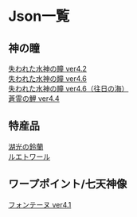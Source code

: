 <body>
  <h1>Json一覧</h1>
  <h2>神の瞳</h2>
  <a href="https://github.com/Minato0211/minato-jsons/blob/main/oculus/hydroculus/4.2/README.md">失われた水神の瞳 ver4.2</a></br>
  <a href="https://github.com/Minato0211/minato-jsons/blob/main/oculus/hydroculus/4.6/README.md">失われた水神の瞳 ver4.6</a></br>
  <a href="https://github.com/Minato0211/minato-jsons/blob/main/oculus/hydroculus/4.6_SeaOfBygone/README.md">失われた水神の瞳 ver4.6（往日の海）</a></br>
  <a href="https://github.com/Minato0211/minato-jsons/blob/main/oculus/SpiritCarp/4.4/README.md">蒼霊の鯉 ver4.4</a></br>
  <h2>特産品</h2>
  <a href="https://github.com/Minato0211/minato-jsons/blob/main/specialty/lakelight%20lily/README.md">湖光の鈴蘭</a></br>
  <a href="https://github.com/Minato0211/minato-jsons/blob/main/specialty/lumitoile/README.md">ルエトワール</a></br>
  <h2>ワープポイント/七天神像</h2>
  <a href="https://github.com/Minato0211/minato-jsons/tree/main/teleport-waypoint/fontaine/json/4.1">フォンテーヌ ver4.1</a></br>
</body>

